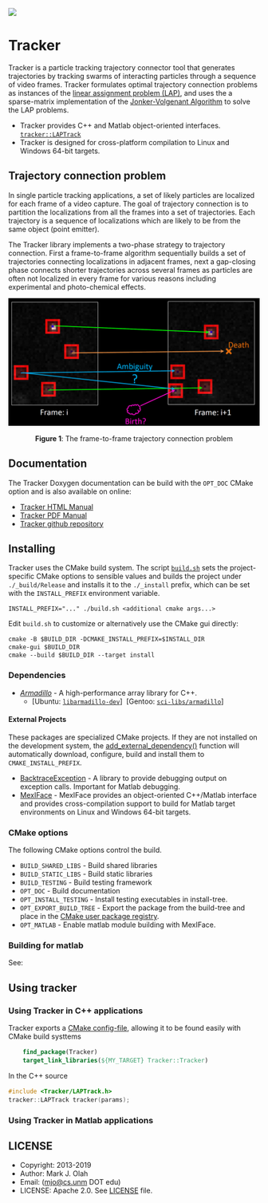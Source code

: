 <a href="https://travis-ci.org/markjolah/Tracker"><img src="https://travis-ci.org/markjolah/Tracker.svg?branch=master"/></a>
# Tracker
Tracker is a particle tracking trajectory connector tool that generates trajectories by tracking swarms of interacting particles through a sequence of video frames.
Tracker formulates optimal trajectory connection problems as instances of the  [linear assignment problem (LAP)](https://en.wikipedia.org/wiki/Assignment_problem), and
uses the a sparse-matrix implementation of the [Jonker-Volgenant Algorithm](https://dl.acm.org/citation.cfm?id=30107) to solve the LAP problems.
 * Tracker provides C++ and Matlab object-oriented interfaces. [`tracker::LAPTrack`](http://markolah.pecos.us/Tracker/classtracker_1_1LAPTrack.html)
 * Tracker is designed for cross-platform compilation to Linux and Windows 64-bit targets.

## Trajectory connection problem

In single particle tracking applications, a set of likely particles are localized for each frame of a video capture.  The goal of trajectory connection is to partition the localizations from all the frames into a set of trajectories.  Each trajectory is a sequence of localizations which are likely to be from the same object (point emitter).

The Tracker library implements a two-phase strategy to trajectory connection.  First a frame-to-frame algorithm sequentially builds a set of trajectories connecting localizations in adjacent frames, next a gap-closing phase connects shorter trajectories across several frames as particles are often not localized in every frame for various reasons including experimental and photo-chemical effects.

<p align="center"><a href="https://raw.githubusercontent.com/markjolah/Tracker/master/doc/images/tracker_problem.png" title="full size image">
<img alt="Figure 1: The frame-to-frame trajectory connection problem" src="https://raw.githubusercontent.com/markjolah/Tracker/master/doc/images/tracker_problem.png" width="750"/></a>
<p align="center">
<strong>Figure 1</strong>: The frame-to-frame trajectory connection problem
</p></p>

## Documentation
The Tracker Doxygen documentation can be build with the `OPT_DOC` CMake option and is also available on online:
  * [Tracker HTML Manual](https://markjolah.github.io/Tracker/index.html)
  * [Tracker PDF Manual](https://markjolah.github.io/Tracker/pdf/Tracker-0.1-reference.pdf)
  * [Tracker github repository](https://github.com/markjolah/Tracker)

## Installing
Tracker uses the CMake build system.  The script [`build.sh`](https://github.com/markjolah/Tracker/blob/master/build.sh) sets the project-specific CMake options
to sensible values and builds the project under `./_build/Release` and installs it to the `./_install` prefix, which can be set with the `INSTALL_PREFIX` environment variable.

    INSTALL_PREFIX="..." ./build.sh <additional cmake args...>

Edit `build.sh` to customize  or alternatively use the CMake gui directly:

    cmake -B $BUILD_DIR -DCMAKE_INSTALL_PREFIX=$INSTALL_DIR
    cmake-gui $BUILD_DIR
    cmake --build $BUILD_DIR --target install


### Dependencies

* [*Armadillo*](http://arma.sourceforge.net/docs.html) - A high-performance array library for C++.
    * [Ubuntu: [`libarmadillo-dev`](https://packages.ubuntu.com/search?keywords=libarmadillo-dev)]&nbsp;  [Gentoo: [`sci-libs/armadillo`](https://packages.gentoo.org/packages/sci-libs/armadillo)]

#### External Projects
These packages are specialized CMake projects.  If they are not installed on the development system, the [add_external_dependency()](https://github.com/markjolah/UncommonCMakeModules/blob/master/AddExternalDependency.cmake) function will automatically download, configure, build and install them to `CMAKE_INSTALL_PREFIX`.

- [BacktraceException](https://markjolah.github.io/BacktraceException) - A library to provide debugging output on exception calls.  Important for Matlab debugging.
- [MexIFace](https://markjolah.github.io/MexIFace) - MexIFace provides an object-oriented C++/Matlab interface and provides cross-compilation support to build for Matlab target environments on Linux and Windows 64-bit targets.

### CMake options

The following CMake options control the build.
 * `BUILD_SHARED_LIBS` - Build shared libraries
 * `BUILD_STATIC_LIBS` - Build static libraries
 * `BUILD_TESTING` - Build testing framework
 * `OPT_DOC` - Build documentation
 * `OPT_INSTALL_TESTING` - Install testing executables in install-tree.
 * `OPT_EXPORT_BUILD_TREE` - Export the package from the build-tree and place in the [CMake user package registry](https://cmake.org/cmake/help/latest/manual/cmake-packages.7.html#user-package-registry).
 * `OPT_MATLAB` - Enable matlab module building with MexIFace.

### Building for matlab

See:

## Using tracker

### Using Tracker in C++ applications

Tracker exports a [CMake config-file](https://cmake.org/cmake/help/latest/manual/cmake-packages.7.html#config-file-packages), allowing it to be found easily with CMake
build systtems
~~~.cmake
    find_package(Tracker)
    target_link_libraries(${MY_TARGET} Tracker::Tracker)
~~~
In the C++ source
~~~.cxx
#include <Tracker/LAPTrack.h>
tracker::LAPTrack tracker(params);
~~~
### Using Tracker in Matlab applications



## LICENSE

* Copyright: 2013-2019
* Author: Mark J. Olah
* Email: (mjo@cs.unm DOT edu)
* LICENSE: Apache 2.0.  See [LICENSE](https://github.com/markjolah/Tracker/blob/master/LICENSE) file.
